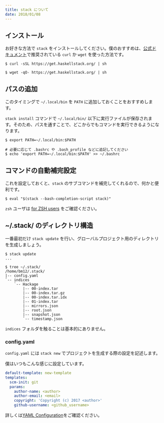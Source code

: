 ```yaml
---
title: stack について
date: 2018/01/08
---
```


## インストール

お好きな方法で `stack` をインストールしてください。僕のおすすめは、[公式ドキュメント](https://docs.haskellstack.org/en/stable/README/#how-to-install)で推奨されている `curl` か `wget` を使った方法です。

```shell
$ curl -sSL https://get.haskellstack.org/ | sh

$ wget -qO- https://get.haskellstack.org/ | sh
```

## パスの追加

このタイミングで `~/.local/bin` を `PATH` に追加しておくことをおすすめします。

`stack install` コマンドで `~/.local/bin/` 以下に実行ファイルが保存されます。そのため、パスを通すことで、どこからでもコマンドを実行できるようになります。

```shell
$ export PATH=~/.local/bin:$PATH

# 必要に応じて .bashrc や .bash_profile などに追記してください
$ echo 'export PATH=~/.local/bin:$PATH' >> ~/.bashrc
```

## コマンドの自動補完設定

これを設定しておくと、`stack` のサブコマンドを補完してくれるので、何かと便利です。

```shell
$ eval "$(stack --bash-completion-script stack)"
```

`zsh` ユーザは [for ZSH users](https://docs.haskellstack.org/en/stable/shell_autocompletion/#for-zsh-users) をご確認ください。

## ~/.stack/ のディレクトリ構造

一番最初だけ `stack update` を行い、グローバルプロジェクト用のディレクトリを生成しましょう。

```shell
$ stack update
...

$ tree ~/.stack/
/home/bm12/.stack/
|-- config.yaml
`-- indices
    `-- Hackage
        |-- 00-index.tar
        |-- 00-index.tar.gz
        |-- 00-index.tar.idx
        |-- 01-index.tar
        |-- mirrors.json
        |-- root.json
        |-- snapshot.json
        `-- timestamp.json
```

`indices` フォルダを触ることは基本的にありません。

### config.yaml

`config.yaml` には `stack new` でプロジェクトを生成する際の設定を記述します。

僕はいつもこんな感じに設定しています。

```yaml
default-template: new-template
templates:
  scm-init: git
  params:
    author-name: <author>
    author-email: <email>
    copyright: 'Copyright (c) 2017 <author>'
    github-username: <github_username>
```

詳しくは[YAML Configuration](https://github.com/commercialhaskell/stack/blob/master/doc/yaml_configuration.md)をご確認ください。